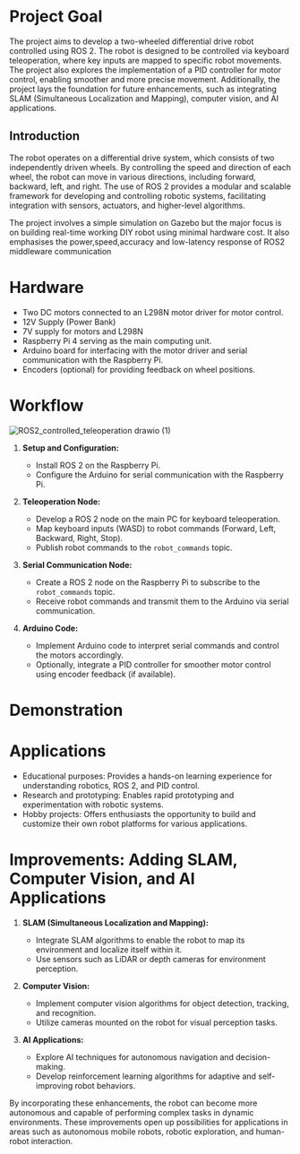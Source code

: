 # Project Goal
The project aims to develop a two-wheeled differential drive robot controlled using ROS 2. The robot is designed to be controlled via keyboard teleoperation, where key inputs are mapped to specific robot movements. The project also explores the implementation of a PID controller for motor control, enabling smoother and more precise movement. Additionally, the project lays the foundation for future enhancements, such as integrating SLAM (Simultaneous Localization and Mapping), computer vision, and AI applications.

## Introduction
The robot operates on a differential drive system, which consists of two independently driven wheels. By controlling the speed and direction of each wheel, the robot can move in various directions, including forward, backward, left, and right. The use of ROS 2 provides a modular and scalable framework for developing and controlling robotic systems, facilitating integration with sensors, actuators, and higher-level algorithms. 

The project involves a simple simulation on Gazebo but the major focus is on building real-time working DIY robot using minimal hardware cost. It also emphasises the power,speed,accuracy and low-latency response of ROS2 middleware communication 

# Hardware
- Two DC motors connected to an L298N motor driver for motor control.
- 12V Supply (Power Bank)
- 7V supply for motors and L298N 
- Raspberry Pi 4 serving as the main computing unit.
- Arduino board for interfacing with the motor driver and serial communication with the Raspberry Pi.
- Encoders (optional) for providing feedback on wheel positions.

# Workflow 

![ROS2_controlled_teleoperation drawio (1)](https://github.com/TahsinOP/ROS2_2WD_DIFF_DRIVE_ROBOT/assets/117567813/0fb5b0b3-2b1a-4344-8918-5cb9a7c15457)

1. **Setup and Configuration:**
   - Install ROS 2 on the Raspberry Pi.
   - Configure the Arduino for serial communication with the Raspberry Pi.
   
2. **Teleoperation Node:**
   - Develop a ROS 2 node on the main PC for keyboard teleoperation.
   - Map keyboard inputs (WASD) to robot commands (Forward, Left, Backward, Right, Stop).
   - Publish robot commands to the `robot_commands` topic.
   
3. **Serial Communication Node:**
   - Create a ROS 2 node on the Raspberry Pi to subscribe to the `robot_commands` topic.
   - Receive robot commands and transmit them to the Arduino via serial communication.

4. **Arduino Code:**
   - Implement Arduino code to interpret serial commands and control the motors accordingly.
   - Optionally, integrate a PID controller for smoother motor control using encoder feedback (if available).
  
# Demonstration 
## 
     
# Applications
- Educational purposes: Provides a hands-on learning experience for understanding robotics, ROS 2, and PID control.
- Research and prototyping: Enables rapid prototyping and experimentation with robotic systems.
- Hobby projects: Offers enthusiasts the opportunity to build and customize their own robot platforms for various applications.

# Improvements: Adding SLAM, Computer Vision, and AI Applications
1. **SLAM (Simultaneous Localization and Mapping):**
   - Integrate SLAM algorithms to enable the robot to map its environment and localize itself within it.
   - Use sensors such as LiDAR or depth cameras for environment perception.

2. **Computer Vision:**
   - Implement computer vision algorithms for object detection, tracking, and recognition.
   - Utilize cameras mounted on the robot for visual perception tasks.

3. **AI Applications:**
   - Explore AI techniques for autonomous navigation and decision-making.
   - Develop reinforcement learning algorithms for adaptive and self-improving robot behaviors.

By incorporating these enhancements, the robot can become more autonomous and capable of performing complex tasks in dynamic environments. These improvements open up possibilities for applications in areas such as autonomous mobile robots, robotic exploration, and human-robot interaction.
